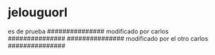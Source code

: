 # jelouguorl
es de prueba
###############
modificado por carlos
###############
###############
modificado por el otro carlos
###############
